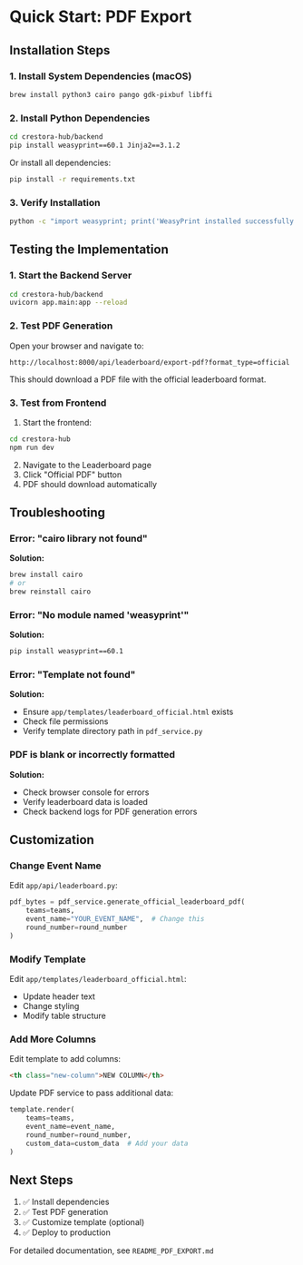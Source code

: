 # Quick Start: PDF Export

## Installation Steps

### 1. Install System Dependencies (macOS)

```bash
brew install python3 cairo pango gdk-pixbuf libffi
```

### 2. Install Python Dependencies

```bash
cd crestora-hub/backend
pip install weasyprint==60.1 Jinja2==3.1.2
```

Or install all dependencies:
```bash
pip install -r requirements.txt
```

### 3. Verify Installation

```bash
python -c "import weasyprint; print('WeasyPrint installed successfully!')"
```

## Testing the Implementation

### 1. Start the Backend Server

```bash
cd crestora-hub/backend
uvicorn app.main:app --reload
```

### 2. Test PDF Generation

Open your browser and navigate to:
```
http://localhost:8000/api/leaderboard/export-pdf?format_type=official
```

This should download a PDF file with the official leaderboard format.

### 3. Test from Frontend

1. Start the frontend:
```bash
cd crestora-hub
npm run dev
```

2. Navigate to the Leaderboard page
3. Click "Official PDF" button
4. PDF should download automatically

## Troubleshooting

### Error: "cairo library not found"

**Solution:**
```bash
brew install cairo
# or
brew reinstall cairo
```

### Error: "No module named 'weasyprint'"

**Solution:**
```bash
pip install weasyprint==60.1
```

### Error: "Template not found"

**Solution:**
- Ensure `app/templates/leaderboard_official.html` exists
- Check file permissions
- Verify template directory path in `pdf_service.py`

### PDF is blank or incorrectly formatted

**Solution:**
- Check browser console for errors
- Verify leaderboard data is loaded
- Check backend logs for PDF generation errors

## Customization

### Change Event Name

Edit `app/api/leaderboard.py`:
```python
pdf_bytes = pdf_service.generate_official_leaderboard_pdf(
    teams=teams,
    event_name="YOUR_EVENT_NAME",  # Change this
    round_number=round_number
)
```

### Modify Template

Edit `app/templates/leaderboard_official.html`:
- Update header text
- Change styling
- Modify table structure

### Add More Columns

Edit template to add columns:
```html
<th class="new-column">NEW COLUMN</th>
```

Update PDF service to pass additional data:
```python
template.render(
    teams=teams,
    event_name=event_name,
    round_number=round_number,
    custom_data=custom_data  # Add your data
)
```

## Next Steps

1. ✅ Install dependencies
2. ✅ Test PDF generation
3. ✅ Customize template (optional)
4. ✅ Deploy to production

For detailed documentation, see `README_PDF_EXPORT.md`



